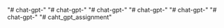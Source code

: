 "# chat-gpt-" 
"# chat-gpt-" 
"# chat-gpt-" 
"# chat-gpt-" 
"# chat-gpt-" 
"# chat-gpt-" 
"# caht_gpt_assignment" 

